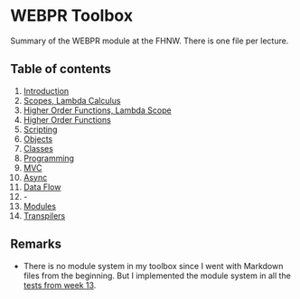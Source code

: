 # WEBPR Toolbox

Summary of the WEBPR module at the FHNW. There is one file per lecture.

## Table of contents

1. [Introduction](week01.md)
1. [Scopes, Lambda Calculus](week02.md)
1. [Higher Order Functions, Lambda Scope](week03.md)
1. [Higher Order Functions](week04.md)
1. [Scripting](week05.md)
1. [Objects](week06.md)
1. [Classes](week07.md)
1. [Programming](week08.md)
1. [MVC](week09.md)
1. [Async](week10.md)
1. [Data Flow](week11.md)
1. \-
1. [Modules](week13.md)
1. [Transpilers](week14.md)

## Remarks

- There is no module system in my toolbox since I went with Markdown files from the beginning. But I implemented the
  module system in all the [tests from week 13](../week13/allModuleTests.js).